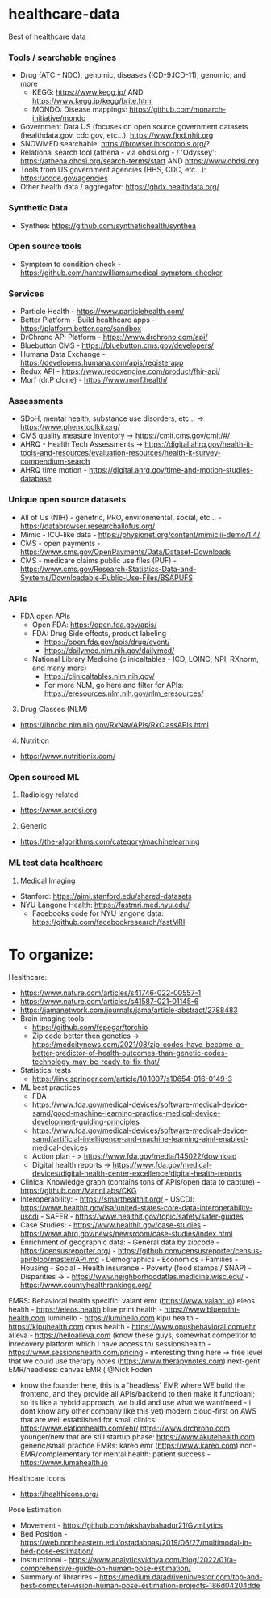 # healthcare-data
Best of healthcare data

### Tools / searchable engines
- Drug (ATC - NDC), genomic, diseases (ICD-9:ICD-11), genomic, and more
    - KEGG: https://www.kegg.jp/ AND https://www.kegg.jp/kegg/brite.html 
    - MONDO: Disease mappings: https://github.com/monarch-initiative/mondo
- Government Data US (focuses on open source government datasets (healthdata.gov, cdc.gov, etc...): https://www.find.nhit.org 
- SNOWMED searchable: https://browser.ihtsdotools.org/?
- Relational search tool (athena - via ohdsi.org - / 'Odyssey': https://athena.ohdsi.org/search-terms/start AND https://www.ohdsi.org 
- Tools from US government agencies (HHS, CDC, etc...): https://code.gov/agencies
- Other health data / aggregator: https://ghdx.healthdata.org/

### Synthetic Data 
- Synthea: https://github.com/synthetichealth/synthea 

### Open source tools 
- Symptom to condition check - https://github.com/hantswilliams/medical-symptom-checker 

### Services 
- Particle Health - https://www.particlehealth.com/
- Better Platform - Build healthcare apps - https://platform.better.care/sandbox 
- DrChrono API Platform - https://www.drchrono.com/api/ 
- Bluebutton CMS - https://bluebutton.cms.gov/developers/ 
- Humana Data Exchange - https://developers.humana.com/apis/registerapp 
- Redux API - https://www.redoxengine.com/product/fhir-api/ 
- Morf (dr.P clone) - https://www.morf.health/

### Assessments 
- SDoH, mental health, substance use disorders, etc... -> https://www.phenxtoolkit.org/  
- CMS quality measure inventory -> https://cmit.cms.gov/cmit/#/ 
- AHRQ - Health Tech Assessments -> https://digital.ahrq.gov/health-it-tools-and-resources/evaluation-resources/health-it-survey-compendium-search 
- AHRQ time motion - https://digital.ahrq.gov/time-and-motion-studies-database 

### Unique open source datasets 
- All of Us (NIH) - genetric, PRO, environmental, social, etc...  - https://databrowser.researchallofus.org/
- Mimic - ICU-like data - https://physionet.org/content/mimiciii-demo/1.4/ 
- CMS - open payments - https://www.cms.gov/OpenPayments/Data/Dataset-Downloads 
- CMS - medicare claims public use files (PUF) - https://www.cms.gov/Research-Statistics-Data-and-Systems/Downloadable-Public-Use-Files/BSAPUFS 

### APIs 
- FDA open APIs 
  - Open FDA: https://open.fda.gov/apis/
  - FDA: Drug Side effects, product labeling
      - https://open.fda.gov/apis/drug/event/
      - https://dailymed.nlm.nih.gov/dailymed/
  - National Library Medicine (clinicaltables - ICD, LOINC, NPI, RXnorm, and many more)
      - https://clinicaltables.nlm.nih.gov/ 
      - For more NLM, go here and filter for APIs: https://eresources.nlm.nih.gov/nlm_eresources/ 

3. Drug Classes (NLM) 
  - https://lhncbc.nlm.nih.gov/RxNav/APIs/RxClassAPIs.html
4. Nutrition
  - https://www.nutritionix.com/

### Open sourced ML 
1. Radiology related 
  - https://www.acrdsi.org 

2. Generic 
  - https://the-algorithms.com/category/machinelearning 


### ML test data healthcare 
1. Medical Imaging  
  - Stanford: https://aimi.stanford.edu/shared-datasets
  - NYU Langone Health: https://fastmri.med.nyu.edu/ 
      - Facebooks code for NYU langone data: https://github.com/facebookresearch/fastMRI





# To organize:

Healthcare: 
  - https://www.nature.com/articles/s41746-022-00557-1 
  - https://www.nature.com/articles/s41587-021-01145-6 
  - https://jamanetwork.com/journals/jama/article-abstract/2788483 
  - Brain imaging tools: 
    - https://github.com/fepegar/torchio 
    - Zip code better then genetics -> https://medcitynews.com/2021/08/zip-codes-have-become-a-better-predictor-of-health-outcomes-than-genetic-codes-technology-may-be-ready-to-fix-that/ 
   - Statistical tests
      - https://link.springer.com/article/10.1007/s10654-016-0149-3 
   -  ML best practices
      -  FDA 
        -  https://www.fda.gov/medical-devices/software-medical-device-samd/good-machine-learning-practice-medical-device-development-guiding-principles 
        -  https://www.fda.gov/medical-devices/software-medical-device-samd/artificial-intelligence-and-machine-learning-aiml-enabled-medical-devices 
        -  Action plan - > https://www.fda.gov/media/145022/download 
        - Digital health reports -> https://www.fda.gov/medical-devices/digital-health-center-excellence/digital-health-reports 
   - Clinical Knowledge graph (contains tons of APIs/open data to capture) 
            - https://github.com/MannLabs/CKG 
   - Interoperability: 
            - https://smarthealthit.org/ 
            - USCDI: https://www.healthit.gov/isa/united-states-core-data-interoperability-uscdi 
            - SAFER - https://www.healthit.gov/topic/safety/safer-guides 
   - Case Studies:
            - https://www.healthit.gov/case-studies
            - https://www.ahrq.gov/news/newsroom/case-studies/index.html 
   - Enrichment of geographic data: 
            - General data by zipcode 
                - https://censusreporter.org/ 
                - https://github.com/censusreporter/census-api/blob/master/API.md 
                    - Demographics
                    - Economics
                    - Families
                    - Housing
                    - Social
                    - Health insurance 
                    - Poverty (food stamps / SNAP) 
            - Disparities ->
                - https://www.neighborhoodatlas.medicine.wisc.edu/ 
                - https://www.countyhealthrankings.org/ 
                
                
EMRS:
Behavioral health specific:
valant emr (https://www.valant.io)
eleos health - https://eleos.health
blue print health - https://www.blueprint-health.com
luminello - https://luminello.com
kipu health -https://kipuhealth.com
opus health - https://www.opusbehavioral.com/ehr
alleva - https://helloalleva.com (know these guys, somewhat competitor to inrecovery platform which I have access to)
sessionshealth - https://www.sessionshealth.com/pricing - interesting thing here -> free level that we could use
therapy notes (https://www.therapynotes.com)
next-gent EMR/headless:
canvas EMR (
@Nick Foden
 - know the founder here, this is a 'headless' EMR where WE build the frontend, and they provide all APIs/backend to then make it functioanl; so its like a hybrid approach, we build and use what we want/need - i dont know any other company like this yet)
modern cloud-first on AWS that are well established for small clinics:
https://www.elationhealth.com/ehr/
https://www.drchrono.com 
younger/new that are still startup phase:
https://www.akutehealth.com
generic/small practice EMRs:
kareo emr (https://www.kareo.com)
non-EMR/complementary for mental health:
patient success - https://www.lumahealth.io


Healthcare Icons
- https://healthicons.org/

Pose Estimation  
- Movement - https://github.com/akshaybahadur21/GymLytics 
- Bed Position - https://web.northeastern.edu/ostadabbas/2019/06/27/multimodal-in-bed-pose-estimation/ 
- Instructional - https://www.analyticsvidhya.com/blog/2022/01/a-comprehensive-guide-on-human-pose-estimation/ 
- Summary of librarires - https://medium.datadriveninvestor.com/top-and-best-computer-vision-human-pose-estimation-projects-186d04204dde 

